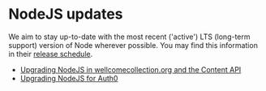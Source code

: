 # NodeJS updates

We aim to stay up-to-date with the most recent ('active') LTS (long-term support) version of Node wherever possible.
You may find this information in their [release schedule](https://nodejs.org/en/about/previous-releases).


* [Upgrading NodeJS in wellcomecollection.org and the Content API](./wc.org.md)
* [Upgrading NodeJS for Auth0](./auth0.md)
